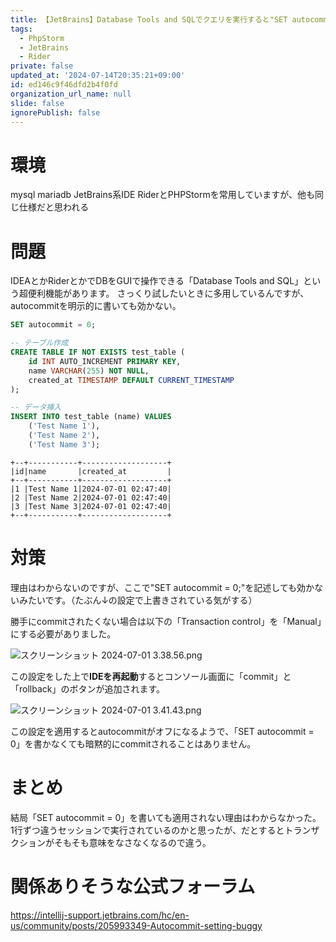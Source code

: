 ```yaml
---
title: 【JetBrains】Database Tools and SQLでクエリを実行すると"SET autocommit = 0"が効かないとき
tags:
  - PhpStorm
  - JetBrains
  - Rider
private: false
updated_at: '2024-07-14T20:35:21+09:00'
id: ed146c9f46dfd2b4f0fd
organization_url_name: null
slide: false
ignorePublish: false
---
```


# 環境
mysql mariadb
JetBrains系IDE
RiderとPHPStormを常用していますが、他も同じ仕様だと思われる

# 問題
IDEAとかRiderとかでDBをGUIで操作できる「Database Tools and SQL」という超便利機能があります。
さっくり試したいときに多用しているんですが、autocommitを明示的に書いても効かない。

```sql
SET autocommit = 0;

-- テーブル作成
CREATE TABLE IF NOT EXISTS test_table (
    id INT AUTO_INCREMENT PRIMARY KEY,
    name VARCHAR(255) NOT NULL,
    created_at TIMESTAMP DEFAULT CURRENT_TIMESTAMP
);

-- データ挿入
INSERT INTO test_table (name) VALUES
    ('Test Name 1'),
    ('Test Name 2'),
    ('Test Name 3');
```



```text:別セッションで取得
+--+-----------+-------------------+
|id|name       |created_at         |
+--+-----------+-------------------+
|1 |Test Name 1|2024-07-01 02:47:40|
|2 |Test Name 2|2024-07-01 02:47:40|
|3 |Test Name 3|2024-07-01 02:47:40|
+--+-----------+-------------------+
```

# 対策
理由はわからないのですが、ここで"SET autocommit = 0;"を記述しても効かないみたいです。（たぶん↓の設定で上書きされている気がする）

勝手にcommitされたくない場合は以下の「Transaction control」を「Manual」にする必要がありました。

![スクリーンショット 2024-07-01 3.38.56.png](https://qiita-image-store.s3.ap-northeast-1.amazonaws.com/0/855584/73e226f8-2b70-9bce-2a17-2fa1926e0711.png)

この設定をした上で**IDEを再起動**するとコンソール画面に「commit」と「rollback」のボタンが追加されます。

![スクリーンショット 2024-07-01 3.41.43.png](https://qiita-image-store.s3.ap-northeast-1.amazonaws.com/0/855584/1f8a1668-0c52-2dee-8117-2ecb0e309cf1.png)

この設定を適用するとautocommitがオフになるようで、「SET autocommit = 0」を書かなくても暗黙的にcommitされることはありません。

# まとめ
結局「SET autocommit = 0」を書いても適用されない理由はわからなかった。
1行ずつ違うセッションで実行されているのかと思ったが、だとするとトランザクションがそもそも意味をなさなくなるので違う。

# 関係ありそうな公式フォーラム
https://intellij-support.jetbrains.com/hc/en-us/community/posts/205993349-Autocommit-setting-buggy

